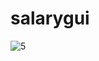 # salarygui
![5](https://github.com/TeresahMuchiri/salarygui/assets/148315581/16c56ceb-bd33-40f3-89c9-6eb13991b91f)
